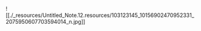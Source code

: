 ---
---
![[./_resources/Untitled_Note.12.resources/103123145_10156902470952331_2075950607703594014_n.jpg]]
